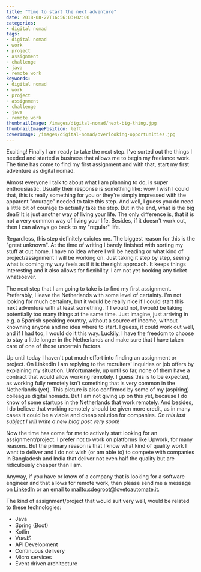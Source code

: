 ```yaml
---
title: "Time to start the next adventure"
date: 2018-08-22T16:56:03+02:00
categories:
- digital nomad
tags:
- digital nomad
- work
- project
- assignment
- challenge
- java
- remote work
keywords:
- digital nomad
- work
- project
- assignment
- challenge
- java
- remote work
thumbnailImage: /images/digital-nomad/next-big-thing.jpg
thumbnailImagePosition: left
coverImage: /images/digital-nomad/overlooking-opportunities.jpg
---
```



Exciting! Finally I am ready to take the next step. I've sorted out the things I needed and started a business that allows me to begin my freelance work. The time has come to find my first assignment and with that, start my first adventure as digital nomad.

<!--more-->

Almost everyone I talk to about what I am planning to do, is super enthousiastic. Usually their response is something like: wow I wish I could that, this is really something for you or they're simply impressed with the apparent "courage" needed to take this step. And well, I guess you do need a little bit of courage to actually take the step. But in the end, what is the big deal? It is just another way of living your life. The only difference is, that it is not a very common way of living your life. Besides, if it doesn't work out, then I can always go back to my "regular" life.

Regardless, this step definitely exictes me. The biggest reason for this is the "great unknown". At the time of writing I barely finished with sorting my stuff at out home. I have no idea where I will be heading or what kind of project/assignment I will be working on. Just taking it step by step, seeing what is coming my way feels as if it is the right approach. It keeps things interesting and it also allows for flexibility. I am not yet booking any ticket whatsoever. 

The next step that I am going to take is to find my first assignment. Preferably, I leave the Netherlands with some level of certainty. I'm not looking for much certainty, but it would be really nice if I could start this next adventure with at least something. If I would not, I would be taking potentially too many things at the same time. Just imagine, just arriving in e.g. a Spanish speaking country, without a source of income, without knowning anyone and no idea where to start. I guess, it could work out well, and if I had too, I would do it this way. Luckily, I have the freedom to choose to stay a little longer in the Netherlands and make sure that I have taken care of one of those uncertain factors.

Up until today I haven't put much effort into finding an assignment or project. On LinkedIn I am replying to the recruiters' inquiries or job offers by explaining my situation. Unfortunately, up until so far, none of them have a contract that would allow working remotely. I guess this is to be expected, as working fully remotely isn't something that is very common in the Netherlands (yet). This picture is also confirmed by some of my (aspiring) colleague digital nomads. But I am not giving up on this yet, because I do know of some startups in the Netherlands that work remotely. And besides, I do believe that working remotely should be given more credit, as in many cases it could be a viable and cheap solution for companies. _On this last subject I will write a new blog post very soon!_

Now the time has come for me to actively start looking for an assignment/project. I prefer not to work on platforms like Upwork, for many reasons. But the primary reason is that I know what kind of quality work I want to deliver and I do not wish (or am able to) to compete with companies in Bangladesh and India that deliver not even half the quality but are ridiculously cheaper than I am.

Anyway, if you have or know of a company that is looking for a software engineer and that allows for remote work, then please send me a message on [LinkedIn](https://www.linkedin.com/in/sdg91/) or an email to <mailto:sdegroot@lovetoautomate.it>. 

The kind of assignment/project that would suit very well, would be related to these technologies:

- Java
- Spring (Boot)
- Kotlin
- VueJS
- API Development
- Continuous delivery
- Micro services
- Event driven architecture